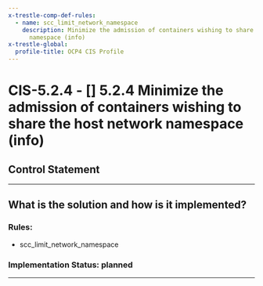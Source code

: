 ```yaml
---
x-trestle-comp-def-rules:
  - name: scc_limit_network_namespace
    description: Minimize the admission of containers wishing to share the host network
      namespace (info)
x-trestle-global:
  profile-title: OCP4 CIS Profile
---
```


# CIS-5.2.4 - \[\] 5.2.4 Minimize the admission of containers wishing to share the host network namespace (info)

## Control Statement

______________________________________________________________________

## What is the solution and how is it implemented?

<!-- For implementation status enter one of: implemented, partial, planned, alternative, not-applicable -->

<!-- Note that the list of rules under ### Rules: is read-only and changes will not be captured after assembly to JSON -->

### Rules:

  - scc_limit_network_namespace

### Implementation Status: planned

______________________________________________________________________
